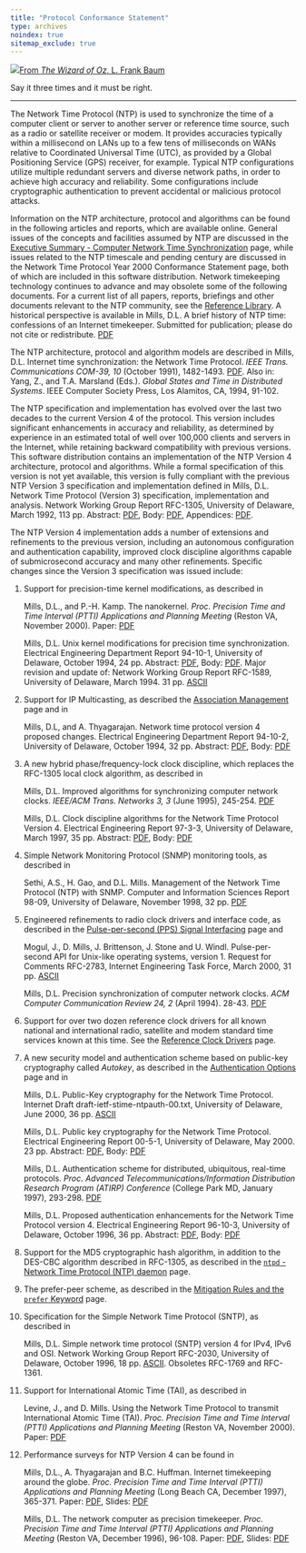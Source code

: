 ```yaml
---
title: "Protocol Conformance Statement"
type: archives
noindex: true 
sitemap_exclude: true
---
```


![](/documentation/pic/flatheads.gif)[From _The Wizard of Oz_, L. Frank Baum](/reflib/pictures/)

Say it three times and it must be right.  

* * *

The Network Time Protocol (NTP) is used to synchronize the time of a computer client or server to another server or reference time source, such as a radio or satellite receiver or modem. It provides accuracies typically within a millisecond on LANs up to a few tens of milliseconds on WANs relative to Coordinated Universal Time (UTC), as provided by a Global Positioning Service (GPS) receiver, for example. Typical NTP configurations utilize multiple redundant servers and diverse network paths, in order to achieve high accuracy and reliability. Some configurations include cryptographic authentication to prevent accidental or malicious protocol attacks.

Information on the NTP architecture, protocol and algorithms can be found in the following articles and reports, which are available online. General issues of the concepts and facilities assumed by NTP are discussed in the [Executive Summary - Computer Network Time Synchronization](/documentation/4.1.1/exec/) page, while issues related to the NTP timescale and pending century are discussed in the Network Time Protocol Year 2000 Conformance Statement page, both of which are included in this software distribution. Network timekeeping technology continues to advance and may obsolete some of the following documents. For a current list of all papers, reports, briefings and other documents relevant to the NTP community, see the [Reference Library](/reflib/). A historical perspective is available in
Mills, D.L. A brief history of NTP time: confessions of an Internet timekeeper. Submitted for publication; please do not cite or redistribute. [PDF](/reflib/papers/history.pdf)

The NTP architecture, protocol and algorithm models are described in Mills, D.L. Internet time synchronization: the Network Time Protocol. _IEEE Trans. Communications COM-39, 10_ (October 1991), 1482-1493. [PDF](/reflib/papers/trans.pdf). Also in: Yang, Z., and T.A. Marsland (Eds.). _Global States and Time in Distributed Systems_. IEEE Computer Society Press, Los Alamitos, CA, 1994, 91-102.

The NTP specification and implementation has evolved over the last two decades to the current Version 4 of the protocol. This version includes significant enhancements in accuracy and reliability, as determined by experience in an estimated total of well over 100,000 clients and servers in the Internet, while retaining backward compatibility with previous versions. This software distribution contains an implementation of the NTP Version 4 architecture, protocol and algorithms. While a formal specification of this version is not yet available, this version is fully compliant with the previous NTP Version 3 specification and implementation defined in Mills, D.L. Network Time Protocol (Version 3) specification, implementation and analysis. Network Working Group Report RFC-1305, University of Delaware, March 1992, 113 pp. Abstract: [PDF](/reflib/rfc/rfc1305/rfc1305a.pdf), Body: [PDF](/reflib/rfc/rfc1305/rfc1305b.pdf), Appendices: [PDF](/reflib/rfc/rfc1305/rfc1305c.pdf).

The NTP Version 4 implementation adds a number of extensions and refinements to the previous version, including an autonomous configuration and authentication capability, improved clock discipline algorithms capable of submicrosecond accuracy and many other refinements. Specific changes since the Version 3 specification was issued include:

1.  Support for precision-time kernel modifications, as described in

    Mills, D.L., and P.-H. Kamp. The nanokernel. _Proc. Precision Time and Time Interval (PTTI) Applications and Planning Meeting_ (Reston VA, November 2000). Paper: [PDF](/reflib/papers/nano/nano2.pdf)

    Mills, D.L. Unix kernel modifications for precision time synchronization. Electrical Engineering Department Report 94-10-1, University of Delaware, October 1994, 24 pp. Abstract: [PDF](/reflib/reports/kern/kerna.pdf), Body: [PDF](/reflib/reports/kern/kernb.pdf). Major revision and update of: Network Working Group Report RFC-1589, University of Delaware, March 1994. 31 pp. [ASCII](/reflib/rfc/rfc1589.txt)

2.  Support for IP Multicasting, as described the [Association Management](/documentation/4.1.1/assoc/) page and in

    Mills, D.L, and A. Thyagarajan. Network time protocol version 4 proposed changes. Electrical Engineering Department Report 94-10-2, University of Delaware, October 1994, 32 pp. Abstract: [PDF](/reflib/reports/acts/actsa.pdf), Body: [PDF](/reflib/reports/acts/actsb.pdf)

3.  A new hybrid phase/frequency-lock clock discipline, which replaces the RFC-1305 local clock algorithm, as described in

    Mills, D.L. Improved algorithms for synchronizing computer network clocks. _IEEE/ACM Trans. Networks 3, 3_ (June 1995), 245-254. [PDF](/reflib/papers/tune2.pdf)

    Mills, D.L. Clock discipline algorithms for the Network Time Protocol Version 4. Electrical Engineering Report 97-3-3, University of Delaware, March 1997, 35 pp. Abstract: [PDF](/reflib/reports/allan/securea.pdf), Body: [PDF](/reflib/reports/allan/secureb.pdf)

4.  Simple Network Monitoring Protocol (SNMP) monitoring tools, as described in

    Sethi, A.S., H. Gao, and D.L. Mills. Management of the Network Time Protocol (NTP) with SNMP. Computer and Information Sciences Report 98-09, University of Delaware, November 1998, 32 pp. [PDF](/reflib/reports/ntp-mib-tr.pdf)

5.  Engineered refinements to radio clock drivers and interface code, as described in the [Pulse-per-second (PPS) Signal Interfacing](/documentation/4.1.1/pps/) page and

    Mogul, J., D. Mills, J. Brittenson, J. Stone and U. Windl. Pulse-per-second API for Unix-like operating systems, version 1. Request for Comments RFC-2783, Internet Engineering Task Force, March 2000, 31 pp. [ASCII](/reflib/rfc/rfc2783.txt)

    Mills, D.L. Precision synchronization of computer network clocks. _ACM Computer Communication Review 24, 2_ (April 1994). 28-43. [PDF](/reflib/papers/fine.pdf)

6.  Support for over two dozen reference clock drivers for all known national and international radio, satellite and modem standard time services known at this time. See the [Reference Clock Drivers](/documentation/4.1.1/refclock/) page.

7.  A new security model and authentication scheme based on public-key cryptography called _Autokey_, as described in the [Authentication Options](/documentation/4.1.1/authopt/) page and in

    Mills, D.L. Public-Key cryptography for the Network Time Protocol. Internet Draft draft-ietf-stime-ntpauth-00.txt, University of Delaware, June 2000, 36 pp. [ASCII](/reflib/memos/draft-ietf-stime-ntpauth-00.txt)

    Mills, D.L. Public key cryptography for the Network Time Protocol. Electrical Engineering Report 00-5-1, University of Delaware, May 2000. 23 pp. Abstract: [PDF](/reflib/reports/pkey/pkeya.pdf), Body: [PDF](/reflib/reports/pkey/pkeyb.pdf)

    Mills, D.L. Authentication scheme for distributed, ubiquitous, real-time protocols. _Proc. Advanced Telecommunications/Information Distribution Research Program (ATIRP) Conference_ (College Park MD, January 1997), 293-298. [PDF](/reflib/papers/atirp.pdf)

    Mills, D.L. Proposed authentication enhancements for the Network Time Protocol version 4. Electrical Engineering Report 96-10-3, University of Delaware, October 1996, 36 pp. Abstract: [PDF](/reflib/reports/secure/securea.pdf), Body: [PDF](/reflib/reports/secure/secureb.pdf)

8.  Support for the MD5 cryptographic hash algorithm, in addition to the DES-CBC algorithm described in RFC-1305, as described in the [<code>ntpd</code> - Network Time Protocol (NTP) daemon](/documentation/4.1.1/ntpd/) page.

9.  The prefer-peer scheme, as described in the [Mitigation Rules and the <code>prefer</code> Keyword](/documentation/4.1.1/prefer/) page.

10.  Specification for the Simple Network Time Protocol (SNTP), as described in

     Mills, D.L. Simple network time protocol (SNTP) version 4 for IPv4, IPv6 and OSI. Network Working Group Report RFC-2030, University of Delaware, October 1996, 18 pp. [ASCII](/reflib/rfc/rfc2030.txt). Obsoletes RFC-1769 and RFC-1361.

11.  Support for International Atomic Time (TAI), as described in

     Levine, J., and D. Mills. Using the Network Time Protocol to transmit International Atomic Time (TAI). _Proc. Precision Time and Time Interval (PTTI) Applications and Planning Meeting_ (Reston VA, November 2000). Paper:  [PDF](/reflib/papers/leapsecond.pdf)

12.  Performance surveys for NTP Version 4 can be found in

     Mills, D.L., A. Thyagarajan and B.C. Huffman. Internet timekeeping around the globe. _Proc. Precision Time and Time Interval (PTTI) Applications and Planning Meeting_ (Long Beach CA, December 1997), 365-371. Paper: [PDF](/reflib/papers/survey5.pdf), Slides: [PDF](/reflib/brief/survey/survey.pdf)
	 
	 Mills, D.L. The network computer as precision timekeeper. _Proc. Precision Time and Time Interval (PTTI) Applications and Planning Meeting_ (Reston VA, December 1996), 96-108. Paper: [PDF](/reflib/papers/ptti.pdf), Slides: [PDF](/reflib/brief/ptti/ptti.pdf)